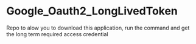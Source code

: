 # Google_Oauth2_LongLivedToken
Repo to alow you to download this application, run the command and get the long term required access credential
